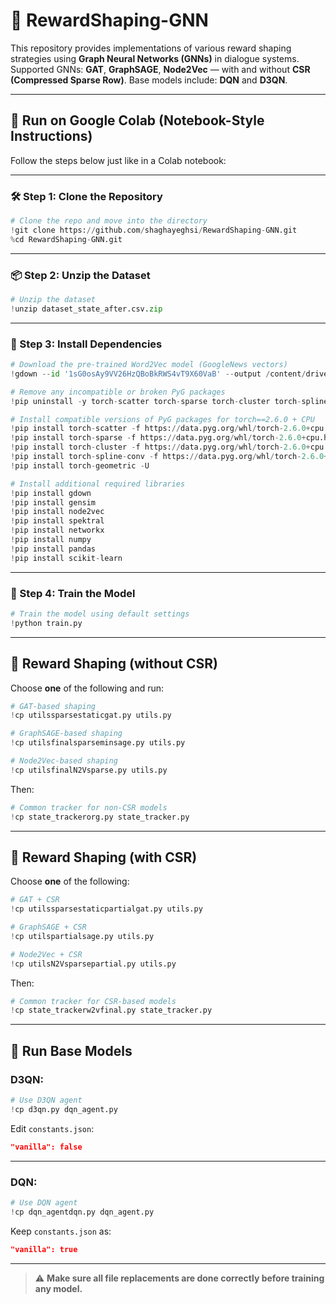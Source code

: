 # 🧠 RewardShaping-GNN

This repository provides implementations of various reward shaping strategies using **Graph Neural Networks (GNNs)** in dialogue systems. Supported GNNs: **GAT**, **GraphSAGE**, **Node2Vec** — with and without **CSR (Compressed Sparse Row)**.
Base models include: **DQN** and **D3QN**.

---

## 🔧 Run on Google Colab (Notebook-Style Instructions)

Follow the steps below just like in a Colab notebook:

---

### 🛠️ Step 1: Clone the Repository

```python
# Clone the repo and move into the directory
!git clone https://github.com/shaghayeghsi/RewardShaping-GNN.git
%cd RewardShaping-GNN.git
```

---

### 📦 Step 2: Unzip the Dataset

```python
# Unzip the dataset
!unzip dataset_state_after.csv.zip
```

---
### 🧰 Step 3: Install Dependencies

```python
# Download the pre-trained Word2Vec model (GoogleNews vectors)
!gdown --id '1sG0osAy9VV26HzQBoBkRWS4vT9X60VaB' --output /content/drive/MyDrive/ArewardShap/ArewardShap/GO-Bot-DRL/GoogleNews-vectors-negative300.bin.gz

# Remove any incompatible or broken PyG packages
!pip uninstall -y torch-scatter torch-sparse torch-cluster torch-spline-conv

# Install compatible versions of PyG packages for torch==2.6.0 + CPU
!pip install torch-scatter -f https://data.pyg.org/whl/torch-2.6.0+cpu.html
!pip install torch-sparse -f https://data.pyg.org/whl/torch-2.6.0+cpu.html
!pip install torch-cluster -f https://data.pyg.org/whl/torch-2.6.0+cpu.html
!pip install torch-spline-conv -f https://data.pyg.org/whl/torch-2.6.0+cpu.html
!pip install torch-geometric -U

# Install additional required libraries
!pip install gdown
!pip install gensim
!pip install node2vec
!pip install spektral
!pip install networkx
!pip install numpy
!pip install pandas
!pip install scikit-learn
```

---

### 🚀 Step 4: Train the Model

```python
# Train the model using default settings
!python train.py
```

---

## 🎯 Reward Shaping (without CSR)

Choose **one** of the following and run:

```python
# GAT-based shaping
!cp utilssparsestaticgat.py utils.py
```

```python
# GraphSAGE-based shaping
!cp utilsfinalsparseminsage.py utils.py
```

```python
# Node2Vec-based shaping
!cp utilsfinalN2Vsparse.py utils.py
```

Then:

```python
# Common tracker for non-CSR models
!cp state_trackerorg.py state_tracker.py
```

---

## 🧹 Reward Shaping (with CSR)

Choose **one** of the following:

```python
# GAT + CSR
!cp utilssparsestaticpartialgat.py utils.py
```

```python
# GraphSAGE + CSR
!cp utilspartialsage.py utils.py
```

```python
# Node2Vec + CSR
!cp utilsN2Vsparsepartial.py utils.py
```

Then:

```python
# Common tracker for CSR-based models
!cp state_trackerw2vfinal.py state_tracker.py
```

---

## 🤖 Run Base Models

### D3QN:

```python
# Use D3QN agent
!cp d3qn.py dqn_agent.py
```

Edit `constants.json`:

```json
"vanilla": false
```

---

### DQN:

```python
# Use DQN agent
!cp dqn_agentdqn.py dqn_agent.py
```

Keep `constants.json` as:

```json
"vanilla": true
```

---

> ⚠️ **Make sure all file replacements are done correctly before training any model.**

